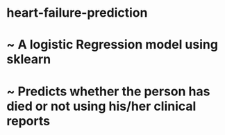 # heart-failure-prediction
# ~ A logistic Regression model using sklearn 
# ~ Predicts whether the person has died or not using his/her clinical reports

